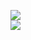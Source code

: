 [![](https://img.shields.io/badge/Made%20With-Github%20Spray-lightgrey.svg?style=for-the-badge&logo=github)](https://github.com/Annihil/github-spray#31020)  
[![](https://i.imgur.com/2DrTn0Z.gif)](https://github.com/Annihil/github-spray)